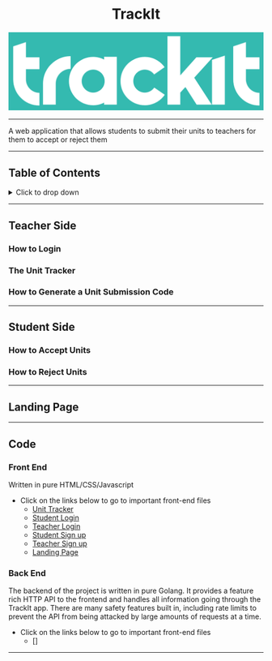 <h1 align="center"> TrackIt </h1>

<div style="text-align: center">
  <img src="https://github.com/trackitward/.github/blob/main/profile/images/TrackIt%20text%20copy.png" alt="Trackit logo">
</div>

---

A web application that allows students to submit their units to teachers for them to accept or reject them

---

## Table of Contents

<details>
  <summary>Click to drop down</summary>

- [Table of Contents](#table-of-contents)
- [Teacher Side](#teacher-side)
  - [How to Login](#how-to-login)
  - [The Unit Tracker](#the-unit-tracker)
  - [How to Generate a Unit Submission Code](#how-to-generate-a-unit-submission-code)
- [Student Side](#student-side)
  - [How to Accept Units](#how-to-accept-units)
  - [How to Reject Units](#how-to-reject-units)
- [Landing Page](#landing-page)
- [Code](#code)
  - [Front End](#front-end)
  - [Back End](#back-end)

</details>

---

## Teacher Side

### How to Login

### The Unit Tracker

### How to Generate a Unit Submission Code

---

## Student Side

### How to Accept Units

### How to Reject Units

---

## Landing Page

---

## Code

### Front End

Written in pure HTML/CSS/Javascript

- Click on the links below to go to important front-end files
  - [Unit Tracker](https://github.com/trackitward/trackit-web/blob/main/box.html)
  - [Student Login](https://github.com/trackitward/trackit-web/blob/main/student-login.html)
  - [Teacher Login](https://github.com/trackitward/trackit-web/blob/main/teacher-login.html)
  - [Student Sign up](https://github.com/trackitward/trackit-web/blob/main/student-signup.html)
  - [Teacher Sign up](https://github.com/trackitward/trackit-web/blob/main/teacher-signup.html)
  - [Landing Page](https://github.com/trackitward/trackit-web/blob/main/landing-page.html)

### Back End

The backend of the project is written in pure Golang. It provides a feature rich HTTP API to the frontend and handles all information going through the TrackIt app. There are many safety features built in, including rate limits to prevent the API from being attacked by large amounts of requests at a time.

- Click on the links below to go to important front-end files
  - []

---
